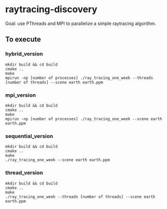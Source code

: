 # raytracing-discovery

Goal: use PThreads and MPI to parallelize a simple raytracing algorithm.

## To execute

### hybrid_version

```console
mkdir build && cd build
cmake ..
make
mpirun -np [number of processes] ./ray_tracing_one_week --threads [number of threads] --scene earth earth.ppm
```

### mpi_version

```console
mkdir build && cd build
cmake ..
make
mpirun -np [number of processes] ./ray_tracing_one_week --scene earth earth.ppm
```

### sequential_version

```console
mkdir build && cd build
cmake ..
make
./ray_tracing_one_week --scene earth earth.ppm
```

### thread_version

```console
mkdir build && cd build
cmake ..
make
./ray_tracing_one_week --threads [number of threads] --scene earth earth.ppm
```
